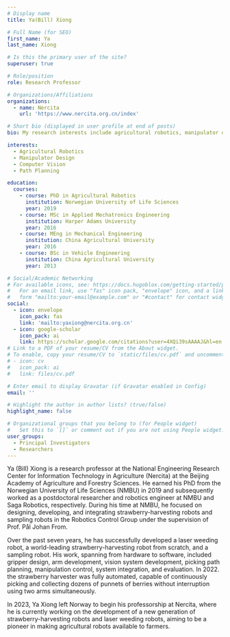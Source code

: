 ```yaml
---
# Display name
title: Ya(Bill) Xiong

# Full Name (for SEO)
first_name: Ya
last_name: Xiong

# Is this the primary user of the site?
superuser: true

# Role/position
role: Research Professor

# Organizations/Affiliations
organizations:
  - name: Nercita
    url: 'https://www.nercita.org.cn/index'

# Short bio (displayed in user profile at end of posts)
bio: My research interests include agricultural robotics, manipulator design, computer vision and path planning.

interests:
  - Agricultural Robotics
  - Manipulator Design
  - Computer Vision
  - Path Planning

education:
  courses:
    - course: PhD in Agricultural Robotics
      institution: Norwegian University of Life Sciences
      year: 2019
    - course: MSc in Applied Mechatronics Engineering
      institution: Harper Adams University
      year: 2016
    - course: MEng in Mechanical Engineering
      institution: China Agricultural University
      year: 2016
    - course: BSc in Vehicle Engineering
      institution: China Agricultural University
      year: 2013

# Social/Academic Networking
# For available icons, see: https://docs.hugoblox.com/getting-started/page-builder/#icons
#   For an email link, use "fas" icon pack, "envelope" icon, and a link in the
#   form "mailto:your-email@example.com" or "#contact" for contact widget.
social:
  - icon: envelope
    icon_pack: fas
    link: 'mailto:yaxiong@nercita.org.cn'
  - icon: google-scholar
    icon_pack: ai
    link: https://scholar.google.com/citations?user=4XQi39sAAAAJ&hl=en
# Link to a PDF of your resume/CV from the About widget.
# To enable, copy your resume/CV to `static/files/cv.pdf` and uncomment the lines below.
# - icon: cv
#   icon_pack: ai
#   link: files/cv.pdf

# Enter email to display Gravatar (if Gravatar enabled in Config)
email: ''

# Highlight the author in author lists? (true/false)
highlight_name: false

# Organizational groups that you belong to (for People widget)
#   Set this to `[]` or comment out if you are not using People widget.
user_groups:
  - Principal Investigators
  - Researchers
---
```


Ya (Bill) Xiong is a research professor at the National Engineering Research Center for Information Technology in Agriculture (Nercita) at the Beijing Academy of Agriculture and Forestry Sciences. He earned his PhD from the Norwegian University of Life Sciences (NMBU) in 2019 and subsequently worked as a postdoctoral researcher and robotics engineer at NMBU and Saga Robotics, respectively. During his time at NMBU, he focused on designing, developing, and integrating strawberry-harvesting robots and sampling robots in the Robotics Control Group under the supervision of Prof. Pål Johan From.

Over the past seven years, he has successfully developed a laser weeding robot, a world-leading strawberry-harvesting robot from scratch, and a sampling robot. His work, spanning from hardware to software, included gripper design, arm development, vision system development, picking path planning, manipulation control, system integration, and evaluation. In 2022. the strawberry harvester was fully automated, capable of continuously picking and collecting dozens of punnets of berries without interruption using two arms simultaneously.

In 2023, Ya Xiong left Norway to begin his professorship at Nercita, where he is currently working on the development of a new generation of strawberry-harvesting robots and laser weeding robots, aiming to be a pioneer in making agricultural robots available to farmers.
